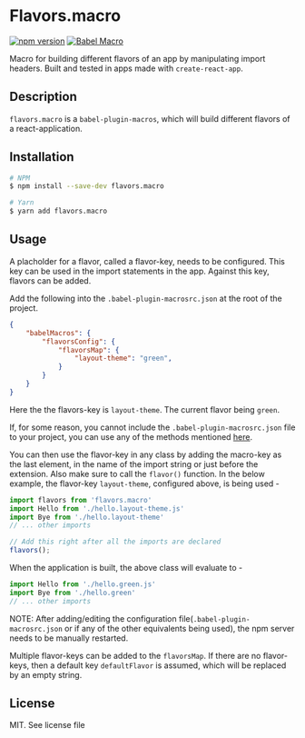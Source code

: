 # Flavors.macro

[![npm version](https://badge.fury.io/js/flavors.macro.svg)](https://badge.fury.io/js/flavors.macro)
[![Babel Macro](https://img.shields.io/badge/babel--macro-%F0%9F%8E%A3-f5da55.svg?style=flat-square)](https://github.com/kentcdodds/babel-plugin-macros)

Macro for building different flavors of an app by manipulating import headers. Built and tested in apps made with `create-react-app`.


## Description
`flavors.macro` is a `babel-plugin-macros`, which will build different flavors of a react-application. 

## Installation

```bash
# NPM
$ npm install --save-dev flavors.macro

# Yarn
$ yarn add flavors.macro
```

## Usage
A placholder for a flavor, called a flavor-key, needs to be configured. This key can be used in the import statements in the app. Against this key, flavors can be added.

Add the following into the `.babel-plugin-macrosrc.json` at the root of the project.
```json
{
    "babelMacros": {
        "flavorsConfig": {
            "flavorsMap": {
                "layout-theme": "green",
            }
        }
    }
}
```
Here the the flavors-key is `layout-theme`. The current flavor being `green`.

If, for some reason, you cannot include the `.babel-plugin-macrosrc.json` file to your project, you can use any of the methods mentioned [here](https://github.com/kentcdodds/babel-plugin-macros/blob/master/other/docs/author.md#config-experimental).

You can then use the flavor-key in any class by adding the macro-key as the last element, in the name of the import string or just before the extension. Also make sure to call the `flavor()` function. In the below example, the flavor-key `layout-theme`, configured above, is being used - 
```js
import flavors from 'flavors.macro'
import Hello from './hello.layout-theme.js'
import Bye from './hello.layout-theme'
// ... other imports

// Add this right after all the imports are declared
flavors();
```
When the application is built, the above class will evaluate to -

```js
import Hello from './hello.green.js'
import Bye from './hello.green'
// ... other imports
```

NOTE: After adding/editing the configuration file(`.babel-plugin-macrosrc.json` or if any of the other equivalents being used), the npm server needs to be manually restarted.

Multiple flavor-keys can be added to the `flavorsMap`. If there are no flavor-keys, then a default key `defaultFlavor` is assumed, which will be replaced by an empty string.

## License
MIT. See license file
